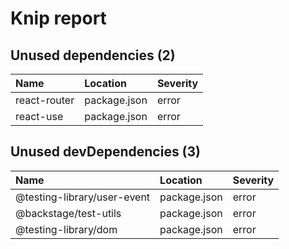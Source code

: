 # Knip report

## Unused dependencies (2)

| Name         | Location     | Severity |
| :----------- | :----------- | :------- |
| react-router | package.json | error    |
| react-use    | package.json | error    |

## Unused devDependencies (3)

| Name                        | Location     | Severity |
| :-------------------------- | :----------- | :------- |
| @testing-library/user-event | package.json | error    |
| @backstage/test-utils       | package.json | error    |
| @testing-library/dom        | package.json | error    |
